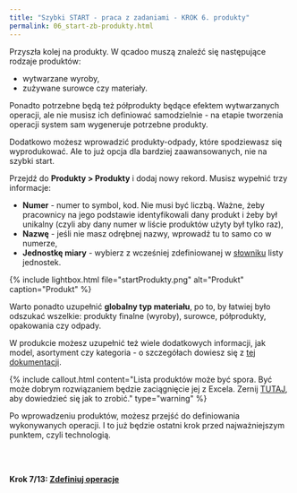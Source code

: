```yaml
---
title: "Szybki START - praca z zadaniami - KROK 6. produkty"
permalink: 06_start-zb-produkty.html 
---
```


Przyszła kolej na produkty. W qcadoo muszą znaleźć się następujące rodzaje produktów:
- wytwarzane wyroby,
- zużywane surowce czy materiały.

Ponadto potrzebne będą też półprodukty będące efektem wytwarzanych operacji, ale nie musisz ich definiować samodzielnie - na etapie tworzenia operacji system sam wygeneruje potrzebne produkty. 

Dodatkowo możesz wprowadzić produkty-odpady, które spodziewasz się wyprodukować. Ale to już opcja dla bardziej zaawansowanych, nie na szybki start.

Przejdź do **Produkty > Produkty** i dodaj nowy rekord. Musisz wypełnić trzy informacje: 
- **Numer** - numer to symbol, kod. Nie musi być liczbą. Ważne, żeby pracownicy na jego podstawie identyfikowali dany produkt i żeby był unikalny (czyli aby dany numer w liście produktów użyty był tylko raz),
- **Nazwę** - jeśli nie masz odrębnej nazwy, wprowadź tu to samo co w numerze,
- **Jednostkę miary** - wybierz z wcześniej zdefiniowanej w [słowniku](\slowniki) listy jednostek.

{% include lightbox.html file="startProdukty.png" alt="Produkt" caption="Produkt" %}

Warto ponadto uzupełnić **globalny typ materiału**, po to, by łatwiej było odszukać wszelkie: produkty finalne (wyroby), surowce, półprodukty, opakowania czy odpady.

W produkcie możesz uzupełnić też wiele dodatkowych informacji, jak model, asortyment czy kategoria - o szczegółach dowiesz się z [tej dokumentacji](/produkty).

{% include callout.html content="Lista produktów może być spora. Być może dobrym rozwiązaniem będzie zaciągnięcie jej z Excela. Zernij [TUTAJ](/produkty.html#jak-zaimportować-produkty-z-excela), aby dowiedzieć się jak to zrobić." type="warning" %}

Po wprowadzeniu produktów, możesz przejść do definiowania wykonywanych operacji. I to już będzie ostatni krok przed najważniejszym punktem, czyli technologią.

<br/>
<br/>

**Krok 7/13: [Zdefiniuj operacje](/07_start-zb-operacje)**